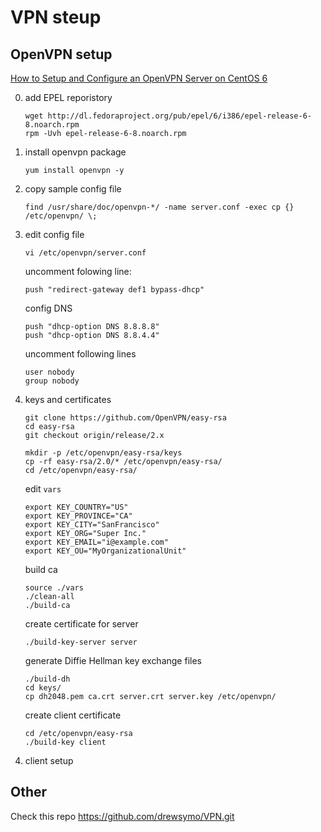 # VPN steup

## OpenVPN setup

[How to Setup and Configure an OpenVPN Server on CentOS 6][openvpn_setup_digitalocean]

0.  add EPEL reporistory

        wget http://dl.fedoraproject.org/pub/epel/6/i386/epel-release-6-8.noarch.rpm
        rpm -Uvh epel-release-6-8.noarch.rpm

1)  install openvpn package

        yum install openvpn -y

2.  copy sample config file

        find /usr/share/doc/openvpn-*/ -name server.conf -exec cp {} /etc/openvpn/ \;

3)  edit config file

        vi /etc/openvpn/server.conf

    uncomment folowing line:

        push "redirect-gateway def1 bypass-dhcp"

    config DNS

        push "dhcp-option DNS 8.8.8.8"
        push "dhcp-option DNS 8.8.4.4"

    uncomment following lines

        user nobody
        group nobody

4)  keys and certificates

        git clone https://github.com/OpenVPN/easy-rsa
        cd easy-rsa
        git checkout origin/release/2.x

        mkdir -p /etc/openvpn/easy-rsa/keys
        cp -rf easy-rsa/2.0/* /etc/openvpn/easy-rsa/
        cd /etc/openvpn/easy-rsa/

    edit `vars`

        export KEY_COUNTRY="US"
        export KEY_PROVINCE="CA"
        export KEY_CITY="SanFrancisco"
        export KEY_ORG="Super Inc."
        export KEY_EMAIL="i@example.com"
        export KEY_OU="MyOrganizationalUnit"

    build ca

        source ./vars
        ./clean-all
        ./build-ca

    create certificate for server

        ./build-key-server server

    generate Diffie Hellman key exchange files

        ./build-dh
        cd keys/
        cp dh2048.pem ca.crt server.crt server.key /etc/openvpn/

    create client certificate

        cd /etc/openvpn/easy-rsa
        ./build-key client

4. client setup

## Other

Check this repo https://github.com/drewsymo/VPN.git

[openvpn_setup_digitalocean]: https://www.digitalocean.com/community/tutorials/how-to-setup-and-configure-an-openvpn-server-on-centos-6
[pptp_vpn_setup]: http://drewsymo.com/2013/11/how-to-install-pptp-vpn-server-on-centos-6-x
